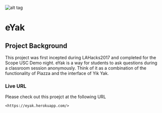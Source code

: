 ![alt tag](https://raw.githubusercontent.com/codeon19/eYak/master/client/build/static/media/eyak.9da31b62.png)

# eYak

## Project Background

This project was first incepted during LAHacks2017 and completed for the Scope USC Demo night. eYak is a way for students to ask questions during a classroom session anonymously. Think of it as a combination of the functionality of Piazza and the interface of Yik Yak.

### Live URL

Please check out this proejct at the following URL

```
<https://eyak.herokuapp.com/>
```
